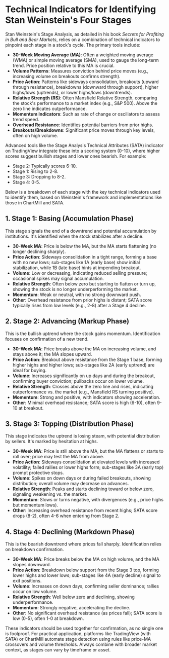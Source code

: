 # Technical Indicators for Identifying Stan Weinstein's Four Stages

Stan Weinstein's Stage Analysis, as detailed in his book *Secrets for Profiting in Bull and Bear Markets*, relies on a combination of technical indicators to pinpoint each stage in a stock's cycle. The primary tools include:

- **30-Week Moving Average (MA)**: Often a weighted moving average (WMA) or simple moving average (SMA), used to gauge the long-term trend. Price position relative to this MA is crucial.
- **Volume Patterns**: Measures conviction behind price moves (e.g., increasing volume on breakouts confirms strength).
- **Price Action**: Patterns like sideways consolidation, breakouts (upward through resistance), breakdowns (downward through support), higher highs/lows (uptrends), or lower highs/lows (downtrends).
- **Relative Strength (RS)**: Often Mansfield Relative Strength, comparing the stock's performance to a market index (e.g., S&P 500). Above the zero line indicates outperformance.
- **Momentum Indicators**: Such as rate of change or oscillators to assess trend speed.
- **Overhead Resistance**: Identifies potential barriers from prior highs.
- **Breakouts/Breakdowns**: Significant price moves through key levels, often on high volume.

Advanced tools like the Stage Analysis Technical Attributes (SATA) indicator on TradingView integrate these into a scoring system (0-10), where higher scores suggest bullish stages and lower ones bearish. For example:
- Stage 2: Typically scores 6-10.
- Stage 1: Rising to 2-8.
- Stage 3: Dropping to 8-2.
- Stage 4: 0-5.

Below is a breakdown of each stage with the key technical indicators used to identify them, based on Weinstein's framework and implementations like those in ChartMill and SATA.

## 1. Stage 1: Basing (Accumulation Phase)
This stage signals the end of a downtrend and potential accumulation by institutions. It's identified when the stock stabilizes after a decline.
- **30-Week MA**: Price is below the MA, but the MA starts flattening (no longer declining sharply).
- **Price Action**: Sideways consolidation in a tight range, forming a base with no new lows; sub-stages like 1A (early base) show initial stabilization, while 1B (late base) hints at impending breakout.
- **Volume**: Low or decreasing, indicating reduced selling pressure; occasional spikes may signal accumulation.
- **Relative Strength**: Often below zero but starting to flatten or turn up, showing the stock is no longer underperforming the market.
- **Momentum**: Weak or neutral, with no strong downward push.
- **Other**: Overhead resistance from prior highs is distant; SATA score typically rises from low levels (e.g., 2-8) after a Stage 4 decline.

## 2. Stage 2: Advancing (Markup Phase)
This is the bullish uptrend where the stock gains momentum. Identification focuses on confirmation of a new trend.
- **30-Week MA**: Price breaks above the MA on increasing volume, and stays above it; the MA slopes upward.
- **Price Action**: Breakout above resistance from the Stage 1 base, forming higher highs and higher lows; sub-stages like 2A (early uptrend) are ideal for buying.
- **Volume**: Increases significantly on up days and during the breakout, confirming buyer conviction; pullbacks occur on lower volume.
- **Relative Strength**: Crosses above the zero line and rises, indicating outperformance vs. the market (e.g., Mansfield RS turning positive).
- **Momentum**: Strong and positive, with indicators showing acceleration.
- **Other**: Minimal overhead resistance; SATA score is high (6-10), often 9-10 at breakout.

## 3. Stage 3: Topping (Distribution Phase)
This stage indicates the uptrend is losing steam, with potential distribution by sellers. It's marked by hesitation at highs.
- **30-Week MA**: Price is still above the MA, but the MA flattens or starts to roll over; price may test the MA from above.
- **Price Action**: Sideways consolidation at elevated levels with increased volatility; failed rallies or lower highs form; sub-stages like 3A (early top) prompt protective stops.
- **Volume**: Spikes on down days or during failed breakouts, showing distribution; overall volume may decrease on advances.
- **Relative Strength**: Peaks and starts declining toward or below zero, signaling weakening vs. the market.
- **Momentum**: Slows or turns negative, with divergences (e.g., price highs but momentum lows).
- **Other**: Increasing overhead resistance from recent highs; SATA score drops (8-2), often 4-6 when entering from Stage 2.

## 4. Stage 4: Declining (Markdown Phase)
This is the bearish downtrend where prices fall sharply. Identification relies on breakdown confirmation.
- **30-Week MA**: Price breaks below the MA on high volume, and the MA slopes downward.
- **Price Action**: Breakdown below support from the Stage 3 top, forming lower highs and lower lows; sub-stages like 4A (early decline) signal to exit positions.
- **Volume**: Increases on down days, confirming seller dominance; rallies occur on low volume.
- **Relative Strength**: Well below zero and declining, showing underperformance.
- **Momentum**: Strongly negative, accelerating the decline.
- **Other**: No significant overhead resistance (as prices fall); SATA score is low (0-5), often 1-0 at breakdown.

These indicators should be used together for confirmation, as no single one is foolproof. For practical application, platforms like TradingView (with SATA) or ChartMill automate stage detection using rules like price-MA crossovers and volume thresholds. Always combine with broader market context, as stages can vary by timeframe or asset.